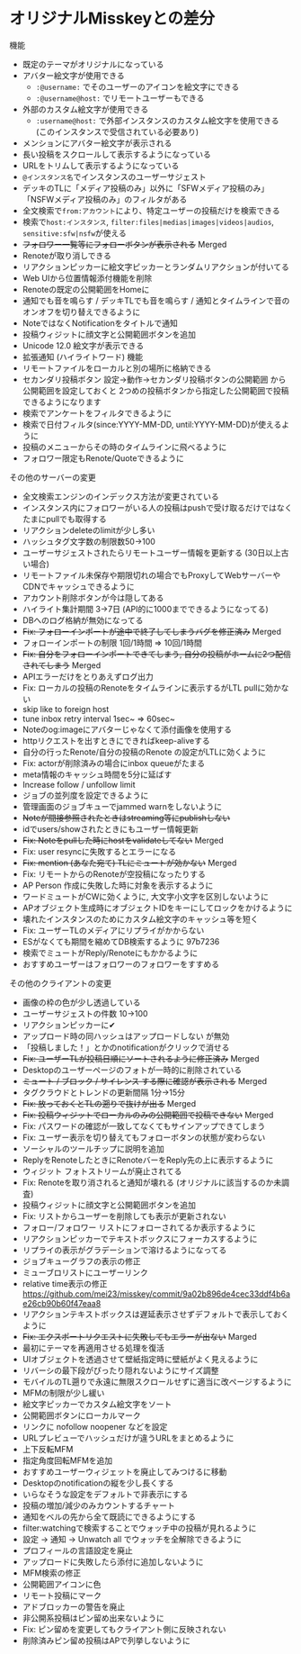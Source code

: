 
# オリジナルMisskeyとの差分

機能
- 既定のテーマがオリジナルになっている
- アバター絵文字が使用できる
  - `:@username:` でそのユーザーのアイコンを絵文字にできる
  - `:@username@host:` でリモートユーザーもできる
- 外部のカスタム絵文字が使用できる
  - `:username@host:` で外部インスタンスのカスタム絵文字を使用できる  
    (このインスタンスで受信されている必要あり)
- メンションにアバター絵文字が表示される
- 長い投稿をスクロールして表示するようになっている
- URLをトリムして表示するようになっている
- `@インスタンス名`でインスタンスのユーザーサジェスト
- デッキのTLに「メディア投稿のみ」以外に「SFWメディア投稿のみ」「NSFWメディア投稿のみ」のフィルタがある
- 全文検索で`from:アカウント`により、特定ユーザーの投稿だけを検索できる
- 検索で`host:インスタンス`, `filter:files|medias|images|videos|audios`, `sensitive:sfw|nsfw`が使える
- ~~フォロワー一覧等にフォローボタンが表示される~~ Merged
- Renoteが取り消しできる
- リアクションピッカーに絵文字ピッカーとランダムリアクションが付いてる
- Web UIから位置情報添付機能を削除
- Renoteの既定の公開範囲をHomeに
- 通知でも音を鳴らす / デッキTLでも音を鳴らす / 通知とタイムラインで音のオンオフを切り替えできるように
- NoteではなくNotificationをタイトルで通知
- 投稿ウィジットに顔文字と公開範囲ボタンを追加
- Unicode 12.0 絵文字が表示できる
- 拡張通知 (ハイライトワード) 機能
- リモートファイルをローカルと別の場所に格納できる
- セカンダリ投稿ボタン
  設定→動作→セカンダリ投稿ボタンの公開範囲 から公開範囲を設定しておくと
  2つめの投稿ボタンから指定した公開範囲で投稿できるようになります
- 検索でアンケートをフィルタできるように
- 検索で日付フィルタ(since:YYYY-MM-DD, until:YYYY-MM-DD)が使えるように
- 投稿のメニューからその時のタイムラインに飛べるように   
- フォロワー限定もRenote/Quoteできるように

その他のサーバーの変更
- 全文検索エンジンのインデックス方法が変更されている
- インスタンス内にフォロワーがいる人の投稿はpushで受け取るだけではなくたまにpullでも取得する
- リアクションdeleteのlimitが少し多い
- ハッシュタグ文字数の制限数50→100
- ユーザーサジェストされたらリモートユーザー情報を更新する (30日以上古い場合)
- リモートファイル未保存や期限切れの場合でもProxyしてWebサーバーやCDNでキャッシュできるように
- アカウント削除ボタンが今は隠してある
- ハイライト集計期間 3→7日 (API的に1000までできるようになってる)
- DBへのログ格納が無効になってる
- ~~Fix: フォローインポートが途中で終了してしまうバグを修正済み~~ Merged
- フォローインポートの制限 1回/1時間 => 10回/1時間
- ~~Fix: 自分をフォローインポートできてしまう, 自分の投稿がホームに2つ配信されてしまう~~ Merged
- APIエラーだけをとりあえずログ出力
- Fix: ローカルの投稿のRenoteをタイムラインに表示するがLTL pullに効かない
- skip like to foreign host
- tune inbox retry interval 1sec~ => 60sec~
- Noteのog:imageにアバターじゃなくて添付画像を使用する
- httpリクエストを出すときにできればkeep-aliveする
- 自分の行ったRenote/自分の投稿のRenote の設定がLTLに効くように
- Fix: actorが削除済みの場合にinbox queueがたまる
- meta情報のキャッシュ時間を5分に延ばす
- Increase follow / unfollow limit
- ジョブの並列度を設定できるように
- 管理画面のジョブキューでjammed warnをしないように
- ~~Noteが間接参照されたときはstreaming等にpublishしない~~
- idでusers/showされたときにもユーザー情報更新
- ~~Fix: Noteをpullした時にhostをvalidateしてない~~ Merged
- Fix: user resyncに失敗するとエラーになる
- ~~Fix: mention (あなた宛て) TLにミュートが効かない~~ Merged
- Fix: リモートからのRenoteが空投稿になったりする
- AP Person 作成に失敗した時に対象を表示するように
- ワードミュートがCWに効くように, 大文字小文字を区別しないように
- APオブジェクト生成時にオブジェクトIDをキーにしてロックをかけるように
- 壊れたインスタンスのためにカスタム絵文字のキャッシュ等を短く
- Fix: ユーザーTLのメディアにリプライがかからない
- ESがなくても期間を縮めてDB検索するように 97b7236
- 検索でミュートがReply/Renoteにもかかるように
- おすすめユーザーはフォロワーのフォロワーをすすめる

その他のクライアントの変更
- 画像の枠の色が少し透過している
- ユーザーサジェストの件数 10→100
- リアクションピッカーに✔
- アップロード時の同ハッシュはアップロードしない が無効
- 「投稿しました！」とかのnotificationがクリックで消せる
- ~~Fix: ユーザーTLが投稿日順にソートされるように修正済み~~ Merged
- Desktopのユーザーページのフォトが一時的に削除されている
- ~~ミュート / ブロック / サイレンス する際に確認が表示される~~ Merged
- タグクラウドとトレンドの更新間隔 1分→15分
- ~~Fix: 放っておくとTLの遡りで抜けが出る~~ Merged
- ~~Fix: 投稿ウィジットでローカルのみの公開範囲で投稿できない~~ Merged
- Fix: パスワードの確認が一致してなくてもサインアップできてしまう
- Fix: ユーザー表示を切り替えてもフォローボタンの状態が変わらない
- ソーシャルのツールチップに説明を追加
- ReplyをRenoteしたときにRenoteバーをReply先の上に表示するように
- ウィジット フォトストリームが廃止されてる
- Fix: Renoteを取り消されると通知が壊れる (オリジナルに該当するのか未調査)
- 投稿ウィジットに顔文字と公開範囲ボタンを追加
- Fix: リストからユーザーを削除しても表示が更新されない
- フォロー/フォロワー リストにフォローされてるか表示するように
- リアクションピッカーでテキストボックスにフォーカスするように
- リプライの表示がグラデーションで溶けるようになってる
- ジョブキューグラフの表示の修正
- ミューブロリストにユーザーリンク
- relative time表示の修正 https://github.com/mei23/misskey/commit/9a02b896de4cec33ddf4b6ae26cb90b60f47eaa8
- リアクションテキストボックスは遅延表示させずデフォルトで表示しておくように
- ~~Fix: エクスポートリクエストに失敗してもエラーが出ない~~ Marged
- 最初にテーマを再適用させる処理を復活
- UIオブジェクトを透過させて壁紙指定時に壁紙がよく見えるように
- リバーシの最下段がぴったり隠れないようにサイズ調整
- モバイルのTL遡りで永遠に無限スクロールせずに適当に改ページするように
- MFMの制限が少し緩い
- 絵文字ピッカーでカスタム絵文字をソート
- 公開範囲ボタンにローカルマーク
- リンクに nofollow noopener などを設定
- URLプレビューでハッシュだけが違うURLをまとめるように
- 上下反転MFM
- 指定角度回転MFMを追加
- おすすめユーザーウィジェットを廃止してみつけるに移動
- Desktopのnotificationの縦を少し長くする
- いらなそうな設定をデフォルトで非表示にする
- 投稿の増加/減少のみカウントするチャート
- 通知をベルの先から全て既読にできるようにする
- filter:watchingで検索することでウォッチ中の投稿が見れるように
- 設定 → 通知 → Unwatch all でウォッチを全解除できるように
- プロフィールの言語設定を廃止
- アップロードに失敗したら添付に追加しないように
- MFM検索の修正
- 公開範囲アイコンに色
- リモート投稿にマーク
- アドブロッカーの警告を廃止
- 非公開系投稿はピン留め出来ないように
- Fix: ピン留めを変更してもクライアント側に反映されない
- 削除済みピン留め投稿はAPで列挙しないように
